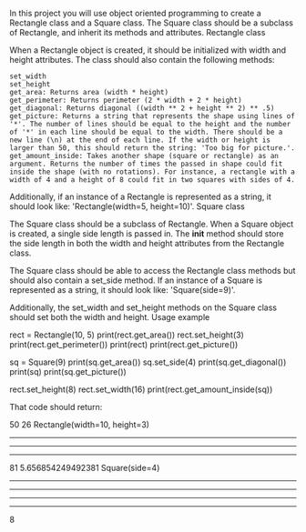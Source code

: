 In this project you will use object oriented programming to create a Rectangle class and a Square class. The Square class should be a subclass of Rectangle, and inherit its methods and attributes.
Rectangle class

When a Rectangle object is created, it should be initialized with width and height attributes. The class should also contain the following methods:

    set_width
    set_height
    get_area: Returns area (width * height)
    get_perimeter: Returns perimeter (2 * width + 2 * height)
    get_diagonal: Returns diagonal ((width ** 2 + height ** 2) ** .5)
    get_picture: Returns a string that represents the shape using lines of '*'. The number of lines should be equal to the height and the number of '*' in each line should be equal to the width. There should be a new line (\n) at the end of each line. If the width or height is larger than 50, this should return the string: 'Too big for picture.'.
    get_amount_inside: Takes another shape (square or rectangle) as an argument. Returns the number of times the passed in shape could fit inside the shape (with no rotations). For instance, a rectangle with a width of 4 and a height of 8 could fit in two squares with sides of 4.

Additionally, if an instance of a Rectangle is represented as a string, it should look like: 'Rectangle(width=5, height=10)'.
Square class

The Square class should be a subclass of Rectangle. When a Square object is created, a single side length is passed in. The __init__ method should store the side length in both the width and height attributes from the Rectangle class.

The Square class should be able to access the Rectangle class methods but should also contain a set_side method. If an instance of a Square is represented as a string, it should look like: 'Square(side=9)'.

Additionally, the set_width and set_height methods on the Square class should set both the width and height.
Usage example

rect = Rectangle(10, 5)
print(rect.get_area())
rect.set_height(3)
print(rect.get_perimeter())
print(rect)
print(rect.get_picture())

sq = Square(9)
print(sq.get_area())
sq.set_side(4)
print(sq.get_diagonal())
print(sq)
print(sq.get_picture())

rect.set_height(8)
rect.set_width(16)
print(rect.get_amount_inside(sq))

That code should return:

50
26
Rectangle(width=10, height=3)
**********
**********
**********

81
5.656854249492381
Square(side=4)
****
****
****
****

8
